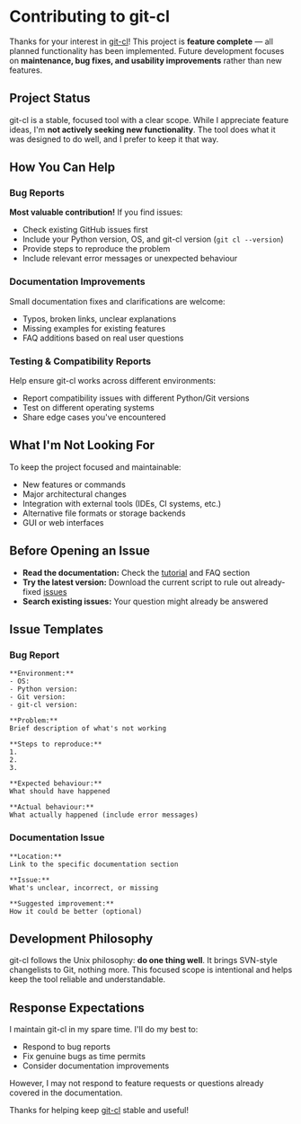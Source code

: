 # Contributing to git-cl

Thanks for your interest in [git-cl](https://github.com/BHFock/git-cl)! This project is **feature complete** — all planned functionality has been implemented. Future development focuses on **maintenance, bug fixes, and usability improvements** rather than new features.

## Project Status
git-cl is a stable, focused tool with a clear scope. While I appreciate feature ideas, I'm **not actively seeking new functionality**. The tool does what it was designed to do well, and I prefer to keep it that way.

## How You Can Help

### Bug Reports

**Most valuable contribution!** If you find issues:

- Check existing GitHub issues first
- Include your Python version, OS, and git-cl version (`git cl --version`)
- Provide steps to reproduce the problem
- Include relevant error messages or unexpected behaviour

### Documentation Improvements

Small documentation fixes and clarifications are welcome:

- Typos, broken links, unclear explanations
- Missing examples for existing features
- FAQ additions based on real user questions

### Testing & Compatibility Reports

Help ensure git-cl works across different environments:

- Report compatibility issues with different Python/Git versions
- Test on different operating systems
- Share edge cases you've encountered

## What I'm Not Looking For

To keep the project focused and maintainable:

- New features or commands
- Major architectural changes
- Integration with external tools (IDEs, CI systems, etc.)
- Alternative file formats or storage backends
- GUI or web interfaces

## Before Opening an Issue

- **Read the documentation:** Check the [tutorial](docs/tutorial.md) and FAQ section
- **Try the latest version:** Download the current script to rule out already-fixed [issues](https://github.com/BHFock/git-cl/issues)
- **Search existing issues:** Your question might already be answered

## Issue Templates

### Bug Report

```
**Environment:**
- OS: 
- Python version: 
- Git version:
- git-cl version:

**Problem:**
Brief description of what's not working

**Steps to reproduce:**
1. 
2. 
3. 

**Expected behaviour:**
What should have happened

**Actual behaviour:**
What actually happened (include error messages)
```

### Documentation Issue

```
**Location:** 
Link to the specific documentation section

**Issue:** 
What's unclear, incorrect, or missing

**Suggested improvement:** 
How it could be better (optional)
```

## Development Philosophy

git-cl follows the Unix philosophy: **do one thing well**. It brings SVN-style changelists to Git, nothing more. This focused scope is intentional and helps keep the tool reliable and understandable.

## Response Expectations

I maintain git-cl in my spare time. I'll do my best to:

- Respond to bug reports
- Fix genuine bugs as time permits
- Consider documentation improvements

However, I may not respond to feature requests or questions already covered in the documentation.

Thanks for helping keep [git-cl](https://github.com/BHFock/git-cl) stable and useful!
